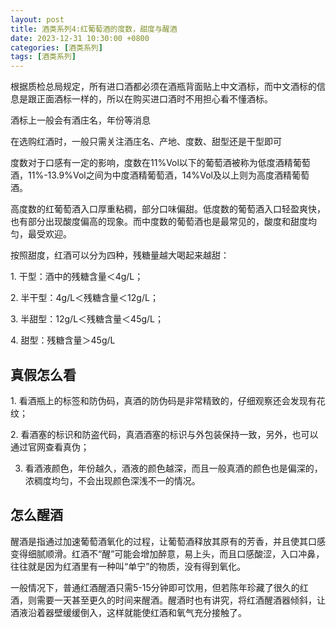 ```yaml
---
layout: post
title: 酒类系列4:红葡萄酒的度数，甜度与醒酒
date: 2023-12-31 10:30:00 +0800
categories: [酒类系列]
tags: [酒类系列]
---
```

根据质检总局规定，所有进口酒都必须在酒瓶背面贴上中文酒标，而中文酒标的信息是跟正面酒标一样的，所以在购买进口酒时不用担心看不懂酒标。

酒标上一般会有酒庄名，年份等消息

在选购红酒时，一般只需关注酒庄名、产地、度数、甜型还是干型即可

度数对于口感有一定的影响，度数在11%Vol以下的葡萄酒被称为低度酒精葡萄酒，11%-13.9%Vol之间为中度酒精葡萄酒，14%Vol及以上则为高度酒精葡萄酒。

高度数的红葡萄酒入口厚重粘稠，部分口味偏甜。低度数的葡萄酒入口轻盈爽快，也有部分出现酸度偏高的现象。而中度数的葡萄酒也是最常见的，酸度和甜度均匀，最受欢迎。

按照甜度，红酒可以分为四种，残糖量越大喝起来越甜：

1. 干型：酒中的残糖含量＜4g/L；

2. 半干型：4g/L＜残糖含量＜12g/L；

3. 半甜型：12g/L＜残糖含量＜45g/L；

4. 甜型：残糖含量＞45g/L
## 真假怎么看
1. 看酒瓶上的标签和防伪码，真酒的防伪码是非常精致的，仔细观察还会发现有花纹；

2. 看酒塞的标识和防盗代码，真酒酒塞的标识与外包装保持一致，另外，也可以通过官网查看真伪；

3. 看酒液颜色，年份越久，酒液的颜色越深，而且一般真酒的颜色也是偏深的，浓稠度均匀，不会出现颜色深浅不一的情况。

## 怎么醒酒
醒酒是指通过加速葡萄酒氧化的过程，让葡萄酒释放其原有的芳香，并且使其口感变得细腻顺滑。红酒不“醒”可能会增加醉意，易上头，而且口感酸涩，入口冲鼻，往往就是因为红酒里有一种叫“单宁”的物质，没有得到氧化。

一般情况下，普通红酒醒酒只需5-15分钟即可饮用，但若陈年珍藏了很久的红酒，则需要一天甚至更久的时间来醒酒。醒酒时也有讲究，将红酒醒酒器倾斜，让酒液沿着器壁缓缓倒入，这样就能使红酒和氧气充分接触了。
